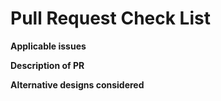 # Pull Request Check List

<!-- 👋 Welcome! Thanks for opening a PR! Please fill out the information below -->

**Applicable issues**

<!--Which issues does this PR fix? Example:

 - Closes #69
 - Resolves #420
 - Fixes #69420

-->

**Description of PR**

<!-- What does your PR fix or change? -->

**Alternative designs considered**

<!-- What other ways that you could've implemented this? Why did you choose this over the other ways? -->
